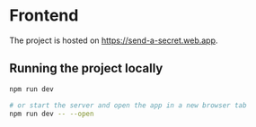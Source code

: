 # Frontend

The project is hosted on https://send-a-secret.web.app.

## Running the project locally

```bash
npm run dev

# or start the server and open the app in a new browser tab
npm run dev -- --open
```
